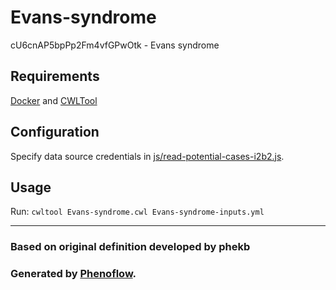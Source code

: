 # Evans-syndrome

cU6cnAP5bpPp2Fm4vfGPwOtk - Evans syndrome

## Requirements

[Docker](https://docs.docker.com/install/) and [CWLTool](https://github.com/common-workflow-language/cwltool#install)

## Configuration

Specify data source credentials in [js/read-potential-cases-i2b2.js](js/read-potential-cases-i2b2.js).

## Usage

Run: `cwltool Evans-syndrome.cwl Evans-syndrome-inputs.yml`

***

### Based on original definition developed by phekb
### Generated by [Phenoflow](https://kclhi.org/phenoflow).
